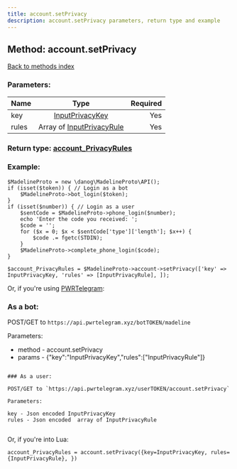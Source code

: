 ```yaml
---
title: account.setPrivacy
description: account.setPrivacy parameters, return type and example
---
```

## Method: account.setPrivacy  
[Back to methods index](index.md)


### Parameters:

| Name     |    Type       | Required |
|----------|:-------------:|---------:|
|key|[InputPrivacyKey](../types/InputPrivacyKey.md) | Yes|
|rules|Array of [InputPrivacyRule](../types/InputPrivacyRule.md) | Yes|


### Return type: [account\_PrivacyRules](../types/account_PrivacyRules.md)

### Example:


```
$MadelineProto = new \danog\MadelineProto\API();
if (isset($token)) { // Login as a bot
    $MadelineProto->bot_login($token);
}
if (isset($number)) { // Login as a user
    $sentCode = $MadelineProto->phone_login($number);
    echo 'Enter the code you received: ';
    $code = '';
    for ($x = 0; $x < $sentCode['type']['length']; $x++) {
        $code .= fgetc(STDIN);
    }
    $MadelineProto->complete_phone_login($code);
}

$account_PrivacyRules = $MadelineProto->account->setPrivacy(['key' => InputPrivacyKey, 'rules' => [InputPrivacyRule], ]);
```

Or, if you're using [PWRTelegram](https://pwrtelegram.xyz):

### As a bot:

POST/GET to `https://api.pwrtelegram.xyz/botTOKEN/madeline`

Parameters:

* method - account.setPrivacy
* params - {"key":"InputPrivacyKey","rules":["InputPrivacyRule"]}

```

### As a user:

POST/GET to `https://api.pwrtelegram.xyz/userTOKEN/account.setPrivacy`

Parameters:

key - Json encoded InputPrivacyKey
rules - Json encoded  array of InputPrivacyRule


```

Or, if you're into Lua:

```
account_PrivacyRules = account.setPrivacy({key=InputPrivacyKey, rules={InputPrivacyRule}, })
```

